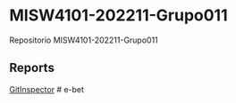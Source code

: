 # MISW4101-202211-Grupo011
Repositorio MISW4101-202211-Grupo011

## Reports  

[GitInspector](https://misw-4101-practicas.github.io/MISW4101-202211-Grupo011/reports)
#   e - b e t  
 
